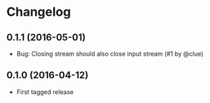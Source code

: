 # Changelog

## 0.1.1 (2016-05-01)

* Bug: Closing stream should also close input stream
  (#1 by @clue)

## 0.1.0 (2016-04-12)

* First tagged release
